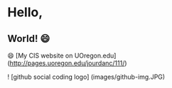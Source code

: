 # Hello,
## World! :smile:

:smile: [My CIS website on UOregon.edu] (http://pages.uoregon.edu/jourdanc/111/)

! [github social coding logo] (images/github-img.JPG)
